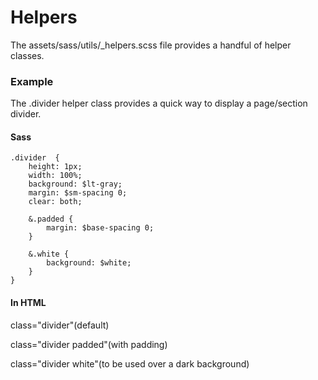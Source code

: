 # Helpers

The assets/sass/utils/\_helpers.scss file provides a handful of helper classes.

### Example

The .divider helper class provides a quick way to display a page/section divider.

#### Sass

```text
.divider  {
    height: 1px;
    width: 100%;
    background: $lt-gray;
    margin: $sm-spacing 0;
    clear: both;

    &.padded {
        margin: $base-spacing 0;
    }

    &.white {
        background: $white;
    }
}
```

#### In HTML

class="divider"\(default\)

class="divider padded"\(with padding\)

class="divider white"\(to be used over a dark background\)  
  


